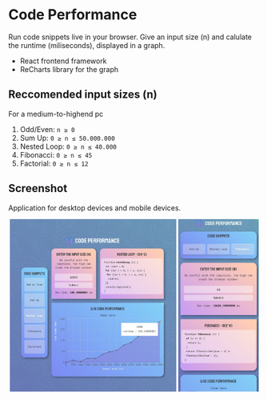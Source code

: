 # Code Performance

Run code snippets live in your browser. Give an input size (n) and calulate the runtime (miliseconds), displayed in a graph.

- React frontend framework
- ReCharts library for the graph

## Reccomended input sizes (n)

For a medium-to-highend pc

1. Odd/Even: `n ≥ 0`
2. Sum Up: `0 ≥ n ≤ 50.000.000`
3. Nested Loop: `0 ≥ n ≤ 40.000`
4. Fibonacci: `0 ≥ n ≤ 45`
5. Factorial: `0 ≥ n ≤ 12`

## Screenshot

Application for desktop devices and mobile devices.

<p align="center">
    <img alt="code performance application for desktop" width="66.15%" src="./screenshot.jpg"/>
    <img alt="code performance application for mobile"  width="32%" src="./screenshotmobile.jpg"/>
</p>

